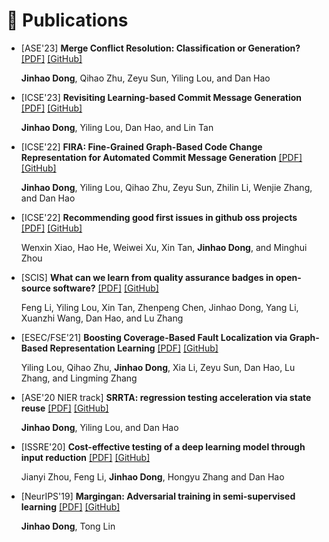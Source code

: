 
# 📝 Publications 

- [ASE'23] **Merge Conflict Resolution: Classification or Generation?**
<a href='pdfs/ase23_merge.pdf'><i class="fa fa-file-pdf"></i>[PDF]</a>
<a href='https://github.com/DJjjjhao/ase-merge'><i class="fab fa-github"></i>[GitHub]</a>
  
  **Jinhao Dong**, Qihao Zhu, Zeyu Sun, Yiling Lou, and Dan Hao
<!-- [[PDF]](pdfs/ase23_merge.pdf) -->



- [ICSE'23] **Revisiting Learning-based Commit Message Generation** 
<a href='pdfs/icse23_study.pdf'><i class="fa fa-file-pdf"></i>[PDF]</a>
<a href='https://doi.org/10.5281/zenodo.7042270'><i class="fab fa-github"></i>[GitHub]</a>

   **Jinhao Dong**, Yiling Lou, Dan Hao, and Lin Tan

- [ICSE'22]  **FIRA: Fine-Grained Graph-Based Code Change Representation for Automated Commit Message Generation**
<a href='pdfs/icse22_fira.pdf'><i class="fa fa-file-pdf"></i>[PDF]</a>
<a href='https://github.com/DJjjjhao/FIRA-ICSE'><i class="fab fa-github"></i>[GitHub]</a>

  **Jinhao Dong**, Yiling Lou, Qihao Zhu, Zeyu Sun, Zhilin Li, Wenjie Zhang, and Dan Hao

- [ICSE'22] **Recommending good first issues in github oss projects**
<a href='pdfs/icse22_recommend.pdf'><i class="fa fa-file-pdf"></i>[PDF]</a>
<a href='https://zenodo.org/record/5881117#.YeliUEBBwlI'><i class="fab fa-github"></i>[GitHub]</a>
  
  Wenxin Xiao, Hao He, Weiwei Xu, Xin Tan, **Jinhao Dong**, and Minghui Zhou

- [SCIS] **What can we learn from quality assurance badges in open-source software?**
<a href='pdfs/what.pdf'><i class="fa fa-file-pdf"></i>[PDF]</a>
<a href='https://github.com/Spiridempt/Badge'><i class="fab fa-github"></i>[GitHub]</a>

  Feng Li, Yiling Lou, Xin Tan, Zhenpeng Chen, Jinhao Dong, Yang Li, Xuanzhi Wang, Dan Hao, and Lu Zhang

- [ESEC/FSE'21] **Boosting Coverage-Based Fault Localization via Graph-Based Representation Learning** 
<a href='pdfs/fse21_boost.pdf'><i class="fa fa-file-pdf"></i>[PDF]</a>
<a href='https://github.com/yilinglou/Grace'><i class="fab fa-github"></i>[GitHub]</a>

  Yiling Lou, Qihao Zhu, **Jinhao Dong**, Xia Li, Zeyu Sun, Dan Hao, Lu Zhang, and Lingming Zhang

- [ASE'20 NIER track] **SRRTA: regression testing acceleration via state reuse**
<a href='pdfs/ase20_srrta_cost.pdf'><i class="fa fa-file-pdf"></i>[PDF]</a>
<a href='https://github.com/DeepReduce/DeepReduce'><i class="fab fa-github"></i>[GitHub]</a>

  **Jinhao Dong**, Yiling Lou, and Dan Hao

- [ISSRE'20] **Cost-effective testing of a deep learning model through input reduction** 
<a href='pdfs/issre20_cost.pdf'><i class="fa fa-file-pdf"></i>[PDF]</a>
<a href='https://github.com/DeepReduce/DeepReduce'><i class="fab fa-github"></i>[GitHub]</a>

  Jianyi Zhou, Feng Li, **Jinhao Dong**, Hongyu Zhang and Dan Hao

- [NeurIPS'19] **Margingan: Adversarial training in semi-supervised learning**
<a href='pdfs/nips19_margingan.pdf'><i class="fa fa-file-pdf"></i>[PDF]</a>
<a href='https://github.com/DJjjjhao/MarginGAN'><i class="fab fa-github"></i>[GitHub]</a>

  **Jinhao Dong**, Tong Lin

